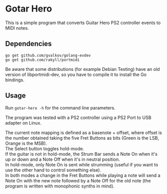 # Gotar Hero

This is a simple program that converts Guitar Hero PS2 controller events to MIDI notes.

## Dependencies

```
go get github.com/gvalkov/golang-evdev
go get github.com/rakyll/portmidi
```

Be aware that some distributions (for example Debian Testing) have an old version of libportmidi-dev, so you have to compile it to install the Go bindings.

## Usage
Run `gotar-hero -h` for the command line parameters.

The program was tested with a PS2 controller using a PS2 Port to USB adapter on Linux.

The current note mapping is defined as a basenote + offset, where offset is the number obtained taking the five Fret Buttons as bits (Green is the LSB, Orange is the MSB).  
The Select button toggles hold-mode.  
If the guitar is not in hold-mode, the Strum Bar sends a Note On when it's up or down and a Note Off when it's in neutral position.  
In hold-mode, only Note On is sent while strumming (useful if you want to use the other hand to control something else).  
In both modes a change in the Fret Buttons while playing a note will send a Note On with the new note followed by a Note Off for the old note (the program is written with monophonic synths in mind).
